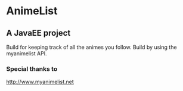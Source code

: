 # AnimeList

## A JavaEE project
Build for keeping track of all the animes you follow.
Build by using the myanimelist API. 


### Special thanks to 
http://www.myanimelist.net
